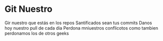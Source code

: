 # Git Nuestro

Gir nuestro que estás en los repos
Santificados sean tus commits
Danos hoy nuestro pull de cada dia
Perdona mniuestros conflicotos
como tambien perdonamos los de otros geeks